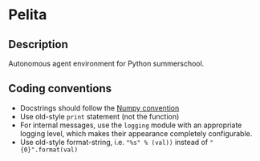 # Pelita

## Description

Autonomous agent environment for Python summerschool.

## Coding conventions

  - Docstrings should follow the [Numpy convention](https://github.com/numpy/numpy/blob/master/doc/HOWTO_DOCUMENT.rst.txt)
  - Use old-style `print` statement (not the function)
  - For internal messages, use the `logging` module with an appropriate logging level, which makes their appearance completely configurable.
  - Use old-style format-string, i.e. `"%s" % (val))` instead of `"{0}".format(val)`

